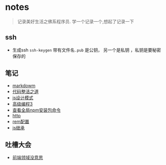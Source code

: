 # notes
> 记录美好生活之佛系程序员. 学一个记录一个,想起了记录一下

## ssh 
 * 生成ssh `ssh-keygen` 带有文件名`.pub` 是公钥， 另一个是私钥 ，私钥是要秘密保存的

## 笔记
- [markdowm](./markdown.md)
- [代码整洁之道](./javascript/neatCode.md)
- [js设计模式](./javascript/js设计模式实践/章2-this.md)
- [高级编程3](./javascript/高级程序3/Object_oriented6.md)
- [查看全局npm安装包命令](./javascript/npm_global.md)
- [http](./javscript/http.md)
- [rem配置](./basicFile/rem.js)
- [js继承](./js_proto.js)

## 吐槽大会
- [前端领域没意思](./teasingCode/我看到的程序员现状.md)

